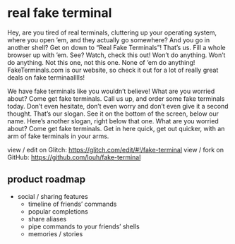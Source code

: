 real fake terminal
==================

Hey, are you tired of real terminals, cluttering up your operating system, where you open ’em, and they actually go somewhere? And you go in another shell? Get on down to “Real Fake Terminals”! That’s us. Fill a whole browser up with ’em. See? Watch, check this out! Won’t do anything. Won’t do anything. Not this one, not this one. None of ’em do anything! FakeTerminals.com is our website, so check it out for a lot of really great deals on fake terminaalllls!

We have fake terminals like you wouldn’t believe! What are you worried about? Come get fake terminals. Call us up, and order some fake terminals today. Don’t even hesitate, don’t even worry and don’t even give it a second thought. That’s our slogan. See it on the bottom of the screen, below our name. Here’s another slogan, right below that one. What are you worried about? Come get fake terminals. Get in here quick, get out quicker, with an arm of fake terminals in your arms.

view / edit on Glitch: https://glitch.com/edit/#!/fake-terminal
view / fork on GitHub: https://github.com/louh/fake-terminal

product roadmap
---------------

- social / sharing features
  - timeline of friends’ commands
  - popular completions
  - share aliases
  - pipe commands to your friends’ shells
  - memories / stories
  